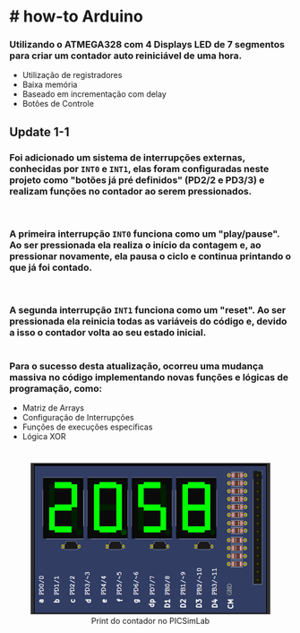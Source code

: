 # # how-to Arduino

### Utilizando o ATMEGA328 com 4 Displays LED de 7 segmentos para criar um contador auto reiniciável de uma hora. <p>

* Utilização de registradores
* Baixa memória
* Baseado em incrementação com delay
* Botões de Controle

## Update 1-1
### Foi adicionado um sistema de interrupções externas, conhecidas por `INT0` e `INT1`, elas foram configuradas neste projeto como "botões já pré definidos" (PD2/2 e PD3/3) e realizam funções no contador ao serem pressionados.
<br>

### A primeira interrupção `INT0` funciona como um "play/pause". Ao ser pressionada ela realiza o início da contagem e, ao pressionar novamente, ela pausa o ciclo e continua printando o que já foi contado.
<br>

### A segunda interrupção `INT1` funciona como um "reset". Ao ser pressionada ela reinicia todas as variáveis do código e, devido a isso o contador volta ao seu estado inicial.
#

### Para o sucesso desta atualização, ocorreu uma mudança massiva no código implementando novas funções e lógicas de programação, como: <p>

* Matriz de Arrays
* Configuração de Interrupções
* Funções de execuções específicas
* Lógica XOR
#

<p align="center">
  <img src="./images/counter.png" alt="print do PinSimLab"/><br>
  Print do contador no PICSimLab
</p>